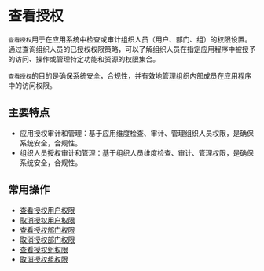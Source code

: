 查看授权
======

`查看授权`用于在应用系统中检查或审计组织人员（用户、部门、组）的权限设置。通过查询组织人员的已授权权限策略，可以了解组织人员在指定应用程序中被授予的访问、操作或管理特定功能和资源的权限集合。

`查看授权`的目的是确保系统安全，合规性，并有效地管理组织内部成员在应用程序中的访问权限。

## 主要特点

- 应用授权审计和管理：基于应用维度检查、审计、管理组织人员权限，是确保系统安全，合规性。
- 组织人员授权审计和管理：基于组织人员维度检查、审计、管理权限，是确保系统安全，合规性。

## 常用操作

- [查看授权用户权限](https://www.xcan.cloud/help/doc/205515877330714629?c=209786779924958786)
- [取消授权用户权限](https://www.xcan.cloud/help/doc/205515877330714629?c=209786779924958787)
- [查看授权部门权限](https://www.xcan.cloud/help/doc/205515877330714629?c=209786779924958788)
- [取消授权部门权限](https://www.xcan.cloud/help/doc/205515877330714629?c=209786779924958789)
- [查看授权组权限](https://www.xcan.cloud/help/doc/205515877330714629?c=209786779924958790)
- [取消授权组权限](https://www.xcan.cloud/help/doc/205515877330714629?c=209786859381853906)